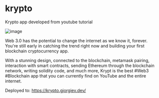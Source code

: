 # krypto
Krypto app developed from youtube tutorial

![image](https://user-images.githubusercontent.com/3934745/154989155-372e2e70-4e70-4a9a-8146-32666fc157b9.png)


Web 3.0 has the potential to change the internet as we know it, forever. You're still early in catching the trend right now and building your first blockchain cryptocurrency app. 

With a stunning design, connected to the blockchain, metamask pairing, interaction with smart contracts, sending Ethereum through the blockchain network, writing solidity code, and much more, Krypt is the best #Web3 #Blockchain app that you can currently find on YouTube and the entire internet.

Deployed to: https://krypto.gjorgiev.dev/
